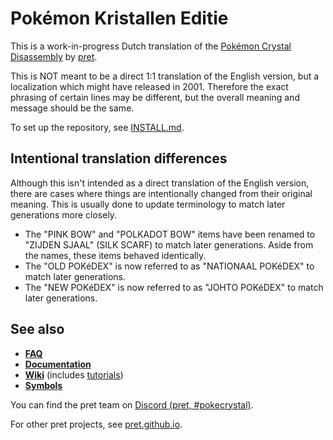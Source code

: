 # Pokémon Kristallen Editie

This is a work-in-progress Dutch translation of the [Pokémon Crystal Disassembly](https://github.com/pret/pokecrystal) by [pret](https://pret.github.io/).

This is NOT meant to be a direct 1:1 translation of the English version, but a localization which might have released in 2001. Therefore the exact phrasing of certain lines may be different, but the overall meaning and message should be the same.

To set up the repository, see [INSTALL.md](INSTALL.md).

## Intentional translation differences

Although this isn't intended as a direct translation of the English version, there are cases where things are intentionally changed from their original meaning. This is usually done to update terminology to match later generations more closely.
* The "PINK BOW" and "POLKADOT BOW" items have been renamed to "ZIJDEN SJAAL" (SILK SCARF) to match later generations. Aside from the names, these items behaved identically.
* The "OLD POKéDEX" is now referred to as "NATIONAAL POKéDEX" to match later generations.
* The "NEW POKéDEX" is now referred to as "JOHTO POKéDEX" to match later generations.

## See also

- [**FAQ**](FAQ.md)
- [**Documentation**][docs]
- [**Wiki**][wiki] (includes [tutorials][tutorials])
- [**Symbols**][symbols]

You can find the pret team on [Discord (pret, #pokecrystal)](https://discord.gg/d5dubZ3).

For other pret projects, see [pret.github.io](https://pret.github.io/).

[docs]: https://pret.github.io/pokecrystal/
[wiki]: https://github.com/pret/pokecrystal/wiki
[tutorials]: https://github.com/pret/pokecrystal/wiki/Tutorials
[symbols]: https://github.com/pret/pokecrystal/tree/symbols
[ci]: https://github.com/pret/pokecrystal/actions
[ci-badge]: https://github.com/pret/pokecrystal/actions/workflows/main.yml/badge.svg
